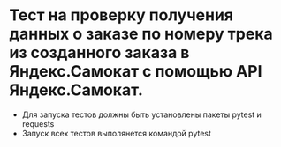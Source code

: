 ﻿# Тест на проверку получения данных о заказе по номеру трека из созданного заказа в Яндекс.Самокат с помощью API Яндекс.Самокат.
- Для запуска тестов должны быть установлены пакеты pytest и requests
- Запуск всех тестов выполянется командой pytest
